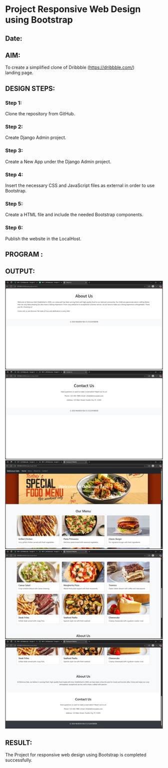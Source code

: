 # Project Responsive Web Design using Bootstrap
## Date:

## AIM:
To create a simplified clone of Dribbble (https://dribbble.com/) landing page.


## DESIGN STEPS:

### Step 1:
Clone the repository from GitHub.

### Step 2:
Create Django Admin project.

### Step 3:
Create a New App under the Django Admin project.

### Step 4:
Insert the necessary CSS and JavaScript files as external in order to use Bootstrap.

### Step 5:
Create a HTML file and include the needed Bootstrap components.

### Step 6:
Publish the website in the LocalHost.

## PROGRAM :


## OUTPUT:
![alt text](<Screenshot 2025-05-26 144650-1-1.png>)
![alt text](<Screenshot 2025-05-26 144717.png>)
![alt text](<Screenshot 2025-05-26 144736.png>)
![alt text](<Screenshot 2025-05-26 144750.png>)
![alt text](<Screenshot 2025-05-26 144838.png>)

## RESULT:
The Project for responsive web design using Bootstrap is completed successfully.
